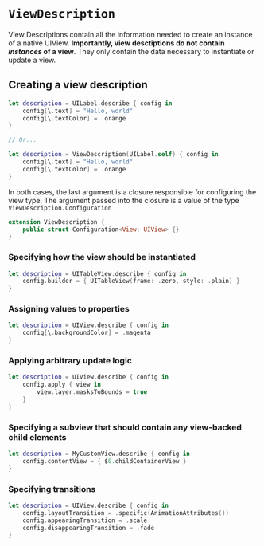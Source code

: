 # `ViewDescription`

View Descriptions contain all the information needed to create an instance of a native UIView. **Importantly, view desctiptions do not contain *instances* of a view**. They only contain the data necessary to instantiate or update a view.

## Creating a view description

```swift
let description = UILabel.describe { config in
    config[\.text] = "Hello, world"
    config[\.textColor] = .orange
}

// Or...

let description = ViewDescription(UILabel.self) { config in
    config[\.text] = "Hello, world"
    config[\.textColor] = .orange
}
```

In both cases, the last argument is a closure responsible for configuring the view type. The argument passed into the closure is a value of the type `ViewDescription.Configuration`

```swift
extension ViewDescription {
    public struct Configuration<View: UIView> {}
}
```

### Specifying how the view should be instantiated

```swift
let description = UITableView.describe { config in
    config.builder = { UITableView(frame: .zero, style: .plain) }
}
```

### Assigning values to properties

```swift
let description = UIView.describe { config in
    config[\.backgroundColor] = .magenta
}
```

### Applying arbitrary update logic

```swift
let description = UIView.describe { config in
    config.apply { view in
        view.layer.masksToBounds = true
    }
}
```

### Specifying a subview that should contain any view-backed child elements

```swift
let description = MyCustomView.describe { config in
    config.contentView = { $0.childContainerView }
}
```

### Specifying transitions

```swift
let description = UIView.describe { config in
    config.layoutTransition = .specific(AnimationAttributes())
    config.appearingTransition = .scale
    config.disappearingTransition = .fade
}
```

